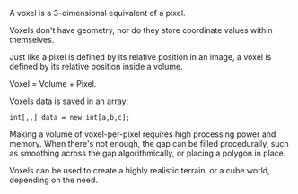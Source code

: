 A voxel is a 3-dimensional equivalent of a pixel.

Voxels don't have geometry, nor do they store coordinate values within themselves.

Just like a pixel is defined by its relative position in an image, a voxel is defined by its relative position inside a volume.

Voxel = Volume + Pixel.

Voxels data is saved in an array:

    int[,,] data = new int[a,b,c];

Making a volume of voxel-per-pixel requires high processing power and memory. When there's not enough, the gap can be filled procedurally,
such as smoothing across the gap algorithmically, or placing a polygon in place.

Voxels can be used to create a highly realistic terrain, or a cube world, depending on the need.
